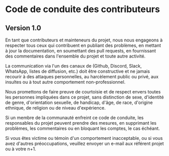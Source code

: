# Code de conduite des contributeurs

## Version 1.0

En tant que contributeurs et mainteneurs du projet, nous nous engageons à respecter tous ceux qui contribuent en publiant des problèmes, en mettant à jour la documentation, en soumettant des pull requests, en fournissant des commentaires dans l'ensemble du projet et toute autre activité.

La communication via l'un des canaux de (Github, Discord, Slack, WhatsApp, listes de diffusion, etc.) doit être constructive et ne jamais recourir à des attaques personnelles, au harcèlement public ou privé, aux insultes ou à tout autre comportement non-professionnel.

Nous promettons de faire preuve de courtoisie et de respect envers toutes les personnes impliquées dans ce projet, sans distinction de sexe, d'identité de genre, d'orientation sexuelle, de handicap, d'âge, de race, d'origine ethnique, de religion ou de niveau d'expérience.

Si un membre de la communauté enfreint ce code de conduite, les responsables du projet peuvent prendre des mesures, en supprimant les problèmes, les commentaires ou en bloquant les comptes, le cas échéant.

Si vous êtes victime ou témoin d'un comportement inacceptable, ou si vous avez d'autres préoccupations, veuillez envoyer un e-mail aux référent projet ou à votre n+1.
